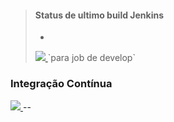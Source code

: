 

> #### Status de ultimo build Jenkins
> + <a href='http://jenkins2.nexxera.com/job/plataforma-financeira-servicos-security-financial-platform.DSL.develop/lastBuild/' target='_blank'>
> <img src="http://jenkins2.nexxera.com/buildStatus/icon?job=plataforma-financeira-servicos-security-financial-platform.DSL.develop">
> </a> `para job de develop`

### Integração Contínua
<a href='http://jenkins2.nexxera.com/job/plataforma-financeira-servicos-security-financial-platform.DSL.develop/lastBuild/' target='_blank'>
<img src="http://jenkins2.nexxera.com/buildStatus/icon?job=plataforma-financeira-servicos-security-financial-platform.DSL.develop">
</a>
--